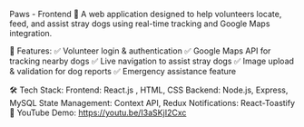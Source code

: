 Paws - Frontend 🐾
A web application designed to help volunteers locate, feed, and assist stray dogs using real-time tracking and Google Maps integration.

🚀 Features:
✅ Volunteer login & authentication
✅ Google Maps API for tracking nearby dogs 
✅ Live navigation to assist stray dogs
✅ Image upload & validation for dog reports
✅ Emergency assistance feature

🛠 Tech Stack:
Frontend: React.js , HTML, CSS
Backend: Node.js, Express, MySQL
State Management: Context API, Redux
Notifications: React-Toastify
🔗 YouTube Demo: https://youtu.be/I3aSKjI2Cxc
